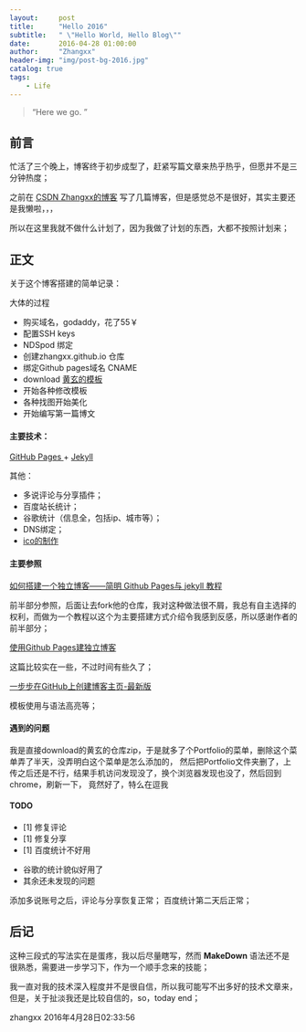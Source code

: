 ```yaml
---
layout:     post
title:      "Hello 2016"
subtitle:   " \"Hello World, Hello Blog\""
date:       2016-04-28 01:00:00
author:     "Zhangxx"
header-img: "img/post-bg-2016.jpg"
catalog: true
tags:
    - Life
---
```


> “Here we go. ”


## 前言

忙活了三个晚上，博客终于初步成型了，赶紧写篇文章来热乎热乎，但愿并不是三分钟热度；

之前在 [CSDN Zhangxx的博客](http://blog.csdn.net/zxx886688) 写了几篇博客，但是感觉总不是很好，其实主要还是我懒啦，，，

所以在这里我就不做什么计划了，因为我做了计划的东西，大都不按照计划来；

## 正文

关于这个博客搭建的简单记录：

大体的过程

* 购买域名，godaddy，花了55￥
* 配置SSH keys
* NDSpod 绑定
* 创建zhangxx.github.io 仓库
* 绑定Github pages域名 CNAME
* download [黄玄的模板](https://github.com/Huxpro/huxpro.github.io)
* 开始各种修改模板
* 各种找图开始美化
* 开始编写第一篇博文


#### 主要技术：
[ GitHub Pages ](https://pages.github.com/) + [ Jekyll ](http://jekyllrb.com/)

其他：

* 多说评论与分享插件；
* 百度站长统计；
* 谷歌统计（信息全，包括ip、城市等）；
* DNS绑定；
* [ico的制作](http://www.faviconer.com/)

#### 主要参照
[如何搭建一个独立博客——简明 Github Pages与 jekyll 教程](http://cnfeat.com/blog/2014/05/10/how-to-build-a-blog/)  

前半部分参照，后面让去fork他的仓库，我对这种做法很不屑，我总有自主选择的权利，而做为一个教程以这个为主要搭建方式介绍令我感到反感，所以感谢作者的前半部分；

[使用Github Pages建独立博客](http://beiyuu.com/github-pages/)

这篇比较实在一些，不过时间有些久了；

[一步步在GitHub上创建博客主页-最新版](http://www.pchou.info/web-build/2014/07/04/build-github-blog-page-08.html)

模板使用与语法高亮等；


#### 遇到的问题

我是直接download的黄玄的仓库zip，于是就多了个Portfolio的菜单，删除这个菜单弄了半天，没弄明白这个菜单是怎么添加的，
然后把Portfolio文件夹删了，上传之后还是不行，结果手机访问发现没了，换个浏览器发现也没了，然后回到chrome，刷新一下，
竟然好了，特么在逗我 


#### TODO

- [1] 修复评论
- [1] 修复分享
- [1] 百度统计不好用

* 谷歌的统计貌似好用了
* 其余还未发现的问题

添加多说账号之后，评论与分享恢复正常；
百度统计第二天后正常；

## 后记

这种三段式的写法实在是蛋疼，我以后尽量瞎写，然而 **MakeDown** 语法还不是很熟悉，需要进一步学习下，作为一个顺手念来的技能；

我一直对我的技术深入程度并不是很自信，所以我可能写不出多好的技术文章来，但是，关于扯淡我还是比较自信的，so，today end；

zhangxx 2016年4月28日02:33:56
